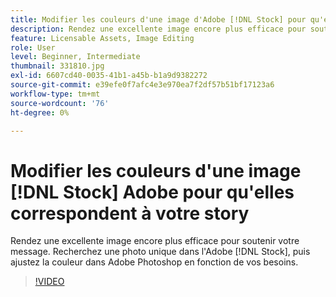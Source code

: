 ```yaml
---
title: Modifier les couleurs d'une image d'Adobe [!DNL Stock] pour qu'elles correspondent à votre story
description: Rendez une excellente image encore plus efficace pour soutenir votre message. Recherchez une photo unique dans Adobe [!DNL Stock] , puis ajustez la couleur dans Adobe Photoshop en fonction de vos besoins
feature: Licensable Assets, Image Editing
role: User
level: Beginner, Intermediate
thumbnail: 331810.jpg
exl-id: 6607cd40-0035-41b1-a45b-b1a9d9382272
source-git-commit: e39efe0f7afc4e3e970ea7f2df57b51bf17123a6
workflow-type: tm+mt
source-wordcount: '76'
ht-degree: 0%

---
```


# Modifier les couleurs d&#39;une image [!DNL Stock] Adobe pour qu&#39;elles correspondent à votre story

Rendez une excellente image encore plus efficace pour soutenir votre message. Recherchez une photo unique dans l&#39;Adobe [!DNL Stock], puis ajustez la couleur dans Adobe Photoshop en fonction de vos besoins.

>[!VIDEO](https://video.tv.adobe.com/v/331810?hidetitle=true)

